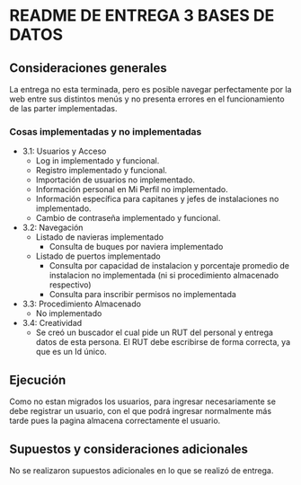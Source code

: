 # README DE ENTREGA 3 BASES DE DATOS

## Consideraciones generales

La entrega no esta terminada, pero es posible navegar perfectamente por la web entre sus distintos menús y no presenta errores en el funcionamiento de las parter implementadas.

### Cosas implementadas y no implementadas

* 3.1: Usuarios y Acceso
	* Log in implementado y funcional.
	* Registro implementado y funcional.
	* Importación de usuarios no implementado.
	* Información personal en Mi Perfil no implementado.
	* Información específica para capitanes y jefes de instalaciones no implementado.
	* Cambio de contraseña implementado y funcional.
* 3.2: Navegación
	* Listado de navieras implementado
		* Consulta de buques por naviera implementado
	* Listado de puertos implementado
		* Consulta por capacidad de instalacion y porcentaje promedio de instalacion no implementada (ni si procedimiento almacenado respectivo)
		* Consulta para inscribir permisos no implementada
* 3.3: Procedimiento Almacenado
	* No implementado
* 3.4: Creatividad
	* Se creó un buscador el cual pide un RUT del personal y entrega datos de esta persona. El RUT debe escribirse de forma correcta, ya que es un Id único.


## Ejecución

Como no estan migrados los usuarios, para ingresar necesariamente se debe registrar un usuario, con el que podrá ingresar normalmente más tarde pues la pagina almacena correctamente el usuario.

## Supuestos y consideraciones adicionales

No se realizaron supuestos adicionales en lo que se realizó de entrega.